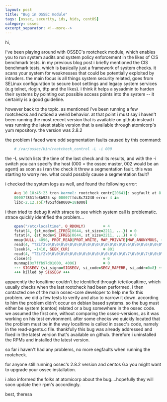 ```yaml
---
layout: post
title: "Bug in OSSEC module"
tags: [ossec, security, ids, hids, centOS]
category: ossec
excerpt_separator: <!--more-->
---
```


hi,

i've been playing around with OSSEC's rootcheck module, which enables you to run system audits and system policy enforcement in the likes of CIS benchmark tests.
in my previous blog post i briefly mentioned the CIS benchmark tests, which is basically just a framework of system checks. it scans your system for weaknesses that could be potentially exploited by intruders. the main focus is all things system security related, goes from SELinux configuration to secure boot settings and legacy system services (e.g telnet, rlogin, tftp and the likes). i think it helps a sysadmin to harden their systems by pointing out possible access points into the system -- it certainly is a good guideline.

however back to the topic. as mentioned i've been running a few rootchecks and noticed a weird behavior. at that point i must say i haven't been running the most recent version that is available on github instead i was running the latest stable version that is available through atomicorp's yum repository. the version was 2.8.2

<!--more-->

the problem i faced were odd segmentation faults caused by this command:

```ruby
    # /var/ossec/bin/rootcheck_control -L -i 000
```

the -L switch lists the time of the last check and its results, and with the -i switch you can specify the host (000 = the ossec master, 002 would be an agent)
as soon as i ran the check it threw a segmentation fault. this was starting to worry me. what could possbily cause a segmentation fault?

i checked the system logs as well, and found the following error:

```ruby
    Aug 10 18:45:23 tron kernel: rootcheck_contr[20641]: segfault at 8 ip
    00007f851fe8b925 sp 00007ffdc8c73240 error 4 in
    libc-2.12.so[7f851fde8000+18a000]
```

i then tried to debug it with strace to see which system call is problematic.
strace quickly identified the problem...

```ruby
    open("/etc/localtime", O_RDONLY)        = 4
    fstat(4, {st_mode=S_IFREG|0644, st_size=2211, ...}) = 0
    fstat(4, {st_mode=S_IFREG|0644, st_size=2211, ...}) = 0
    mmap(NULL, 4096, PROT_READ|PROT_WRITE, MAP_PRIVATE|MAP_ANONYMOUS, -1, 0) = 0x7ffb97d01000
    read(4, "TZif2\0\0\0\0\0\0\0\0\0\0\0\0\0\0\0\0\0\0\6\0\0\0\6\0\0\0\0"..., 4096) = 2211
    lseek(4, -1410, SEEK_CUR)               = 801
    read(4, "TZif2\0\0\0\0\0\0\0\0\0\0\0\0\0\0\0\0\0\0\7\0\0\0\7\0\0\0\0"..., 4096) = 1410
    close(4)                                = 0
    munmap(0x7ffb97d01000, 4096)            = 0
    --- SIGSEGV {si_signo=SIGSEGV, si_code=SEGV_MAPERR, si_addr=0x8} ---
    +++ killed by SIGSEGV +++
```
apparently the localtime couldn't be identified through /etc/localtime, which usually checks when the last rootcheck had been performed.
i then contacted one of the main ossec-core developer to help me fix this problem. we did a few tests to verify and also to narrow it down. according to him the problem didn't occur on debian based systems.
so the bug must either be system (centos) related or a bug somewhere in the ossec code. we assumed the first one, without comparing the ossec-versions, as it was working on his test environment.
after some checks we quickly located that the problem must be in the way localtime is called in ossec's code, namely in the read-agents.c file.
thankfully this bug was already addressed and fixed in the latest version that's available on github. therefore i uninstalled the RPMs and installed the latest version.

so far i haven't had any problems, no more segfaults when running the rootcheck.

for anyone still running ossec's 2.8.2 version and centos 6.x you might want to upgrade your ossec installation.

i also informed the folks at atomicorp about the bug....hopefully they will soon update their rpm's accordingly.


   best,
   theresa
